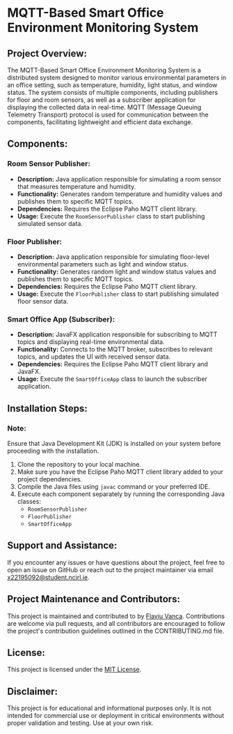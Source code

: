 # MQTT-Based Smart Office Environment Monitoring System

## Project Overview:
The MQTT-Based Smart Office Environment Monitoring System is a distributed system designed to monitor various environmental parameters in an office setting, such as temperature, humidity, light status, and window status. The system consists of multiple components, including publishers for floor and room sensors, as well as a subscriber application for displaying the collected data in real-time. MQTT (Message Queuing Telemetry Transport) protocol is used for communication between the components, facilitating lightweight and efficient data exchange.

## Components:

### Room Sensor Publisher:
- **Description:** Java application responsible for simulating a room sensor that measures temperature and humidity.
- **Functionality:** Generates random temperature and humidity values and publishes them to specific MQTT topics.
- **Dependencies:** Requires the Eclipse Paho MQTT client library.
- **Usage:** Execute the `RoomSensorPublisher` class to start publishing simulated sensor data.

### Floor Publisher:
- **Description:** Java application responsible for simulating floor-level environmental parameters such as light and window status.
- **Functionality:** Generates random light and window status values and publishes them to specific MQTT topics.
- **Dependencies:** Requires the Eclipse Paho MQTT client library.
- **Usage:** Execute the `FloorPublisher` class to start publishing simulated floor sensor data.

### Smart Office App (Subscriber):
- **Description:** JavaFX application responsible for subscribing to MQTT topics and displaying real-time environmental data.
- **Functionality:** Connects to the MQTT broker, subscribes to relevant topics, and updates the UI with received sensor data.
- **Dependencies:** Requires the Eclipse Paho MQTT client library and JavaFX.
- **Usage:** Execute the `SmartOfficeApp` class to launch the subscriber application.

## Installation Steps:
### Note:
Ensure that Java Development Kit (JDK) is installed on your system before proceeding with the installation.

1. Clone the repository to your local machine.
2. Make sure you have the Eclipse Paho MQTT client library added to your project dependencies.
3. Compile the Java files using `javac` command or your preferred IDE.
4. Execute each component separately by running the corresponding Java classes:
   - `RoomSensorPublisher`
   - `FloorPublisher`
   - `SmartOfficeApp`

## Support and Assistance:
If you encounter any issues or have questions about the project, feel free to open an issue on GitHub or reach out to the project maintainer via email x22195092@student.ncirl.ie.

## Project Maintenance and Contributors:
This project is maintained and contributed to by [Flaviu Vanca](https://github.com/thaparazite). Contributions are welcome via pull requests, and all contributors are encouraged to follow the project's contribution guidelines outlined in the CONTRIBUTING.md file.

## License:
This project is licensed under the [MIT License](https://opensource.org/licenses/MIT).

## Disclaimer:
This project is for educational and informational purposes only. It is not intended for commercial use or deployment in critical environments without proper validation and testing. Use at your own risk.
